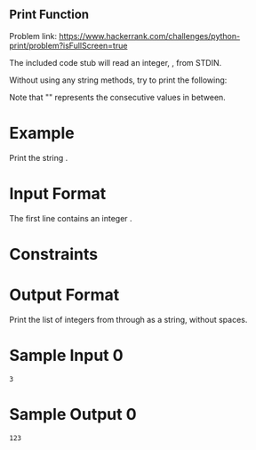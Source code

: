 ## Print Function
Problem link: https://www.hackerrank.com/challenges/python-print/problem?isFullScreen=true

The included code stub will read an integer, , from STDIN.

Without using any string methods, try to print the following:


Note that "" represents the consecutive values in between.

# Example

Print the string .

# Input Format

The first line contains an integer .

# Constraints


# Output Format

Print the list of integers from  through  as a string, without spaces.

# Sample Input 0
```
3
```
# Sample Output 0
```
123
```
